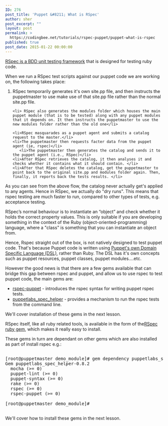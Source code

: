 ```yaml
---
ID: 276
post_title: 'Puppet &#8211; What is RSpec'
author: sher
post_excerpt: ""
layout: post
permalink: >
  https://codingbee.net/tutorials/rspec-puppet/puppet-what-is-rspec
published: true
post_date: 2015-01-22 00:00:00
---
```

<a href="http://rspec.info/">RSpec is a BDD unit testing framework</a> that is designed for testing ruby code. 

When we run a RSpec test scripts against our puppet code we are working on, the following takes place:

<ol>
	<li>RSpec temporarily generates it's own site.pp file, and then instructs the puppetmaster to use make use of that site.pp file rather than the normal site.pp file. </li>

	<li> RSpec also generates the modules folder which houses the main puppet module (that is to be tested) along with any puppet modules that it depends on. It then instructs the puppetmaster to use the new modules folder rather than the old one</li>

	<li>RSpec masquarades as a puppet agent and submits a catalog request to the master.</li>
	<li>The puppetmaster then requests facter data from the puppet agent (ie, rspec)</li>
       <li>The puppetmaster then generates the catalog and sends it to the puppet agent (i.e., RSpec)</li>
	<li>After RSpec retrieves the catalog, it then analyses it and checks whether it contains what it should contain. </li>
	<li>After that RSpec deletes the catalog, get the puppetmaster to point back to the original site.pp and modules folder again. Then, finally, it reports back the tests results. </li>

</ol>


As you can see from the above flow, the catalog never actually get's applied to any agents. Hence in RSpec, we actually do "dry runs". This means that rspec testing are much faster to run, compared to other types of tests, e.g. acceptance testing. 







RSpec’s normal behaviour is to instantiate an “object” and check whether it holds the correct property values. This is only suitable if you are developing something in the context of the Ruby (object-oriented-programming) language, where a "class" is something that you can instantiate an object from.  


Hence, Rspec straight out of the box, is not natively designed to test puppet code. That's because Puppet code is written using <a href="https://docs.puppetlabs.com/puppet/latest/reference/lang_summary.html">Puppet's own Domain Specific Language (DSL)</a>, rather than Ruby. The DSL has it's own concepts such as puppet resources, puppet classes, puppet modules....etc. 

However the good news is that there are a few gems available that can bridge this gap between rspec and puppet, and allow us to use rspec to test puppet code, the main gems are:

<ul>
	<li><a href="https://rubygems.org/gems/rspec-puppet/">rspec-puppet</a> - introduces the rspec syntax for writing puppet rspec tests. </li>
	<li><a href="https://rubygems.org/gems/puppetlabs_spec_helper">puppetlabs_spec_helper</a> - provides a mechanism to run the rspec tests from the command line. </li>
</ul>

We'll cover installation of these gems in the next lesson. 

RSpec itself, like all ruby related tools, is available in the form of the<a href="https://rubygems.org/gems/rspec">RSpec ruby gem</a>, which makes it really easy to install.

These gems in turn are dependant on other gems which are also installed as part of install rspec e.g.:

<pre>

[root@puppetmaster demo_module]# gem dependency puppetlabs_spec_helper
Gem puppetlabs_spec_helper-0.8.2
  mocha (>= 0)
  puppet-lint (>= 0)
  puppet-syntax (>= 0)
  rake (>= 0)
  rspec (>= 0)
  rspec-puppet (>= 0)

[root@puppetmaster demo_module]# 

</pre>

We'll cover how to install these gems in the next lesson.